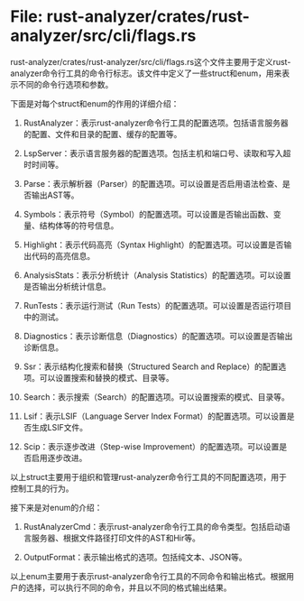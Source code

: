 # File: rust-analyzer/crates/rust-analyzer/src/cli/flags.rs

rust-analyzer/crates/rust-analyzer/src/cli/flags.rs这个文件主要用于定义rust-analyzer命令行工具的命令行标志。该文件中定义了一些struct和enum，用来表示不同的命令行选项和参数。

下面是对每个struct和enum的作用的详细介绍：

1. RustAnalyzer：表示rust-analyzer命令行工具的配置选项。包括语言服务器的配置、文件和目录的配置、缓存的配置等。

2. LspServer：表示语言服务器的配置选项。包括主机和端口号、读取和写入超时时间等。

3. Parse：表示解析器（Parser）的配置选项。可以设置是否启用语法检查、是否输出AST等。

4. Symbols：表示符号（Symbol）的配置选项。可以设置是否输出函数、变量、结构体等的符号信息。

5. Highlight：表示代码高亮（Syntax Highlight）的配置选项。可以设置是否输出代码的高亮信息。

6. AnalysisStats：表示分析统计（Analysis Statistics）的配置选项。可以设置是否输出分析统计信息。

7. RunTests：表示运行测试（Run Tests）的配置选项。可以设置是否运行项目中的测试。

8. Diagnostics：表示诊断信息（Diagnostics）的配置选项。可以设置是否输出诊断信息。

9. Ssr：表示结构化搜索和替换（Structured Search and Replace）的配置选项。可以设置搜索和替换的模式、目录等。

10. Search：表示搜索（Search）的配置选项。可以设置搜索的模式、目录等。

11. Lsif：表示LSIF（Language Server Index Format）的配置选项。可以设置是否生成LSIF文件。

12. Scip：表示逐步改进（Step-wise Improvement）的配置选项。可以设置是否启用逐步改进。

以上struct主要用于组织和管理rust-analyzer命令行工具的不同配置选项，用于控制工具的行为。

接下来是对enum的介绍：

1. RustAnalyzerCmd：表示rust-analyzer命令行工具的命令类型。包括启动语言服务器、根据文件路径打印文件的AST和Hir等。

2. OutputFormat：表示输出格式的选项。包括纯文本、JSON等。

以上enum主要用于表示rust-analyzer命令行工具的不同命令和输出格式。根据用户的选择，可以执行不同的命令，并且以不同的格式输出结果。

